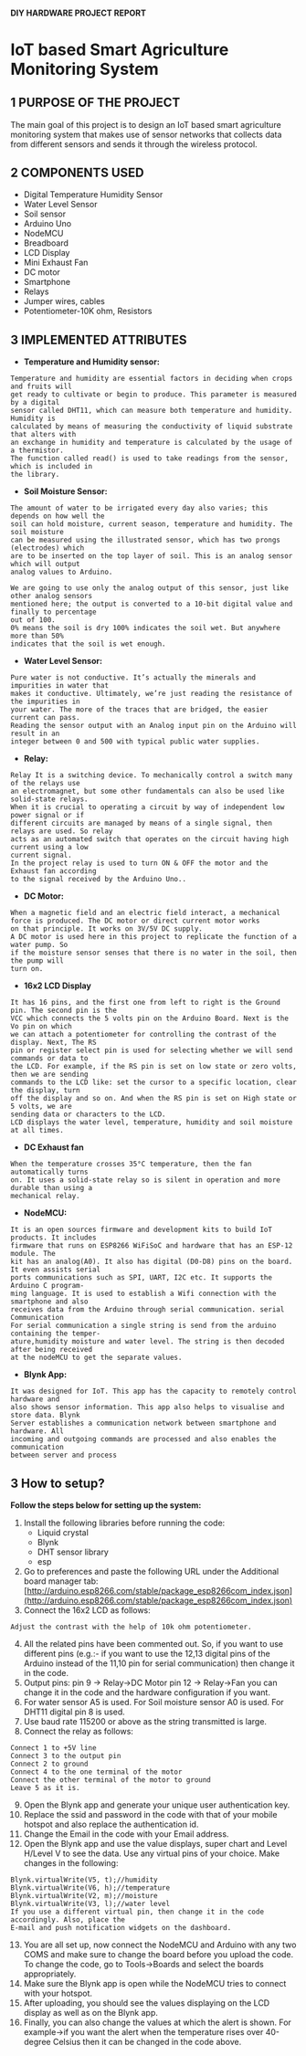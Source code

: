 #### DIY HARDWARE PROJECT REPORT

# IoT based Smart Agriculture Monitoring System

## 1 PURPOSE OF THE PROJECT

The main goal of this project is to design an IoT based smart agriculture monitoring system that
makes use of sensor networks that collects data from different sensors and sends it through
the wireless protocol.

## 2 COMPONENTS USED

- Digital Temperature Humidity Sensor
- Water Level Sensor
- Soil sensor
- Arduino Uno
- NodeMCU
- Breadboard
- LCD Display
- Mini Exhaust Fan
- DC motor
- Smartphone
- Relays
- Jumper wires, cables
- Potentiometer-10K ohm, Resistors

## 3 IMPLEMENTED ATTRIBUTES

- **Temperature and Humidity sensor:**

```
Temperature and humidity are essential factors in deciding when crops and fruits will
get ready to cultivate or begin to produce. This parameter is measured by a digital
sensor called DHT11, which can measure both temperature and humidity. Humidity is
calculated by means of measuring the conductivity of liquid substrate that alters with
an exchange in humidity and temperature is calculated by the usage of a thermistor.
The function called read() is used to take readings from the sensor, which is included in
the library.
```
- **Soil Moisture Sensor:**

```
The amount of water to be irrigated every day also varies; this depends on how well the
soil can hold moisture, current season, temperature and humidity. The soil moisture
can be measured using the illustrated sensor, which has two prongs (electrodes) which
are to be inserted on the top layer of soil. This is an analog sensor which will output
analog values to Arduino.
```

```
We are going to use only the analog output of this sensor, just like other analog sensors
mentioned here; the output is converted to a 10-bit digital value and finally to percentage
out of 100.
0% means the soil is dry 100% indicates the soil wet. But anywhere more than 50%
indicates that the soil is wet enough.
```
- **Water Level Sensor:**

```
Pure water is not conductive. It’s actually the minerals and impurities in water that
makes it conductive. Ultimately, we’re just reading the resistance of the impurities in
your water. The more of the traces that are bridged, the easier current can pass.
Reading the sensor output with an Analog input pin on the Arduino will result in an
integer between 0 and 500 with typical public water supplies.
```
- **Relay:**

```
Relay It is a switching device. To mechanically control a switch many of the relays use
an electromagnet, but some other fundamentals can also be used like solid-state relays.
When it is crucial to operating a circuit by way of independent low power signal or if
different circuits are managed by means of a single signal, then relays are used. So relay
acts as an automated switch that operates on the circuit having high current using a low
current signal.
In the project relay is used to turn ON & OFF the motor and the Exhaust fan according
to the signal received by the Arduino Uno..
```
- **DC Motor:**
```
When a magnetic field and an electric field interact, a mechanical force is produced. The DC motor or direct current motor works
on that principle. It works on 3V/5V DC supply.
A DC motor is used here in this project to replicate the function of a water pump. So
if the moisture sensor senses that there is no water in the soil, then the pump will
turn on.
```
- **16x2 LCD Display**

```
It has 16 pins, and the first one from left to right is the Ground pin. The second pin is the
VCC which connects the 5 volts pin on the Arduino Board. Next is the Vo pin on which
we can attach a potentiometer for controlling the contrast of the display. Next, The RS
pin or register select pin is used for selecting whether we will send commands or data to
the LCD. For example, if the RS pin is set on low state or zero volts, then we are sending
commands to the LCD like: set the cursor to a specific location, clear the display, turn
off the display and so on. And when the RS pin is set on High state or 5 volts, we are
sending data or characters to the LCD.
LCD displays the water level, temperature, humidity and soil moisture at all times.
```
- **DC Exhaust fan**

```
When the temperature crosses 35°C temperature, then the fan automatically turns
on. It uses a solid-state relay so is silent in operation and more durable than using a
mechanical relay.
```

- **NodeMCU:**

```
It is an open sources firmware and development kits to build IoT products. It includes
firmware that runs on ESP8266 WiFiSoC and hardware that has an ESP-12 module. The
kit has an analog(A0). It also has digital (D0-D8) pins on the board. It even assists serial
ports communications such as SPI, UART, I2C etc. It supports the Arduino C program-
ming language. It is used to establish a Wifi connection with the smartphone and also
receives data from the Arduino through serial communication. serial Communication
For serial communication a single string is send from the arduino containing the temper-
ature,humidity moisture and water level. The string is then decoded after being received
at the nodeMCU to get the separate values.
```
- **Blynk App:**

```
It was designed for IoT. This app has the capacity to remotely control hardware and
also shows sensor information. This app also helps to visualise and store data. Blynk
Server establishes a communication network between smartphone and hardware. All
incoming and outgoing commands are processed and also enables the communication
between server and process
```
## 3 How to setup?
**Follow the steps below for setting up the system:**

1. Install the following libraries before running the code:
    - Liquid crystal
    - Blynk
    - DHT sensor library
    - esp
2. Go to preferences and paste the following URL under the Additional board manager tab:
    [http://arduino.esp8266.com/stable/package_esp8266com_index.json](http://arduino.esp8266.com/stable/package_esp8266com_index.json)
3. Connect the 16x2 LCD as follows:

```
Adjust the contrast with the help of 10k ohm potentiometer.
```

4. All the related pins have been commented out. So, if you want to use different pins (e.g.:-
    if you want to use the 12,13 digital pins of the Arduino instead of the 11,10 pin for serial
    communication) then change it in the code.
5. Output pins:
    pin 9 -> Relay->DC Motor
    pin 12 -> Relay->Fan
    you can change it in the code and the hardware configuration if you want.
6. For water sensor A5 is used.
    For Soil moisture sensor A0 is used.
    For DHT11 digital pin 8 is used.
7. Use baud rate 115200 or above as the string transmitted is large.
8. Connect the relay as follows:

```
Connect 1 to +5V line
Connect 3 to the output pin
Connect 2 to ground
Connect 4 to the one terminal of the motor
Connect the other terminal of the motor to ground
Leave 5 as it is.
```
9. Open the Blynk app and generate your unique user authentication key.
10. Replace the ssid and password in the code with that of your mobile hotspot and also
replace the authentication id.
11. Change the Email in the code with your Email address.
12. Open the Blynk app and use the value displays, super chart and Level H/Level V to see
the data. Use any virtual pins of your choice. Make changes in the following:


```
Blynk.virtualWrite(V5, t);//humidity
Blynk.virtualWrite(V6, h);//temperature
Blynk.virtualWrite(V2, m);//moisture
Blynk.virtualWrite(V3, l);//water level
If you use a different virtual pin, then change it in the code accordingly. Also, place the
E-mail and push notification widgets on the dashboard.
```
13. You are all set up, now connect the NodeMCU and Arduino with any two COMS and
    make sure to change the board before you upload the code. To change the code, go to
Tools->Boards and select the boards appropriately.
14. Make sure the Blynk app is open while the NodeMCU tries to connect with your hotspot.
15. After uploading, you should see the values displaying on the LCD display as well as on
    the Blynk app.
16. Finally, you can also change the values at which the alert is shown.
    For example->if you want the alert when the temperature rises over 40-degree Celsius
    then it can be changed in the code above.



